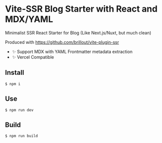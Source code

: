 # Vite-SSR Blog Starter with React and MDX/YAML

Minimalist SSR React Starter for Blog (Like Next.js/Nuxt, but much clean)

Produced with https://github.com/brillout/vite-plugin-ssr

- ✨ Support MDX with YAML Frontmatter metadata extraction
- ✨ Vercel Compatible

## Install
```shell
$ npm i
```

## Use
```shell
$ npm run dev
```

## Build
```shell
$ npm run build
```
